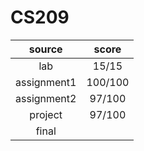 # CS209



|    source    |  score  |
| :---------: | :-----: |
|     lab     |  15/15  |
| assignment1 | 100/100 |
| assignment2 | 97/100  |
|   project   | 97/100  |
|    final    |         |


